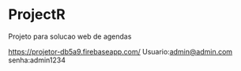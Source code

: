 # ProjectR
Projeto para solucao web de agendas


https://projetor-db5a9.firebaseapp.com/
Usuario:admin@admin.com
senha:admin1234
